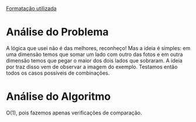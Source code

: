 [Formatação utilizada](https://katex.org/docs/supported.html)
# Análise do Problema
A lógica que usei não é das melhores, reconheço! Mas a ideia é simples: em uma dimensão temos que somar um lado com outro das fotos e em outra dimensão temos que pegar o maior dos dois lados que sobraram. A ideia por traz disso vem de observar a imagem do exemplo. Testamos então todos os casos possíveis de combinações. 

# Análise do Algoritmo
O(1), pois fazemos apenas verificações de comparação. 